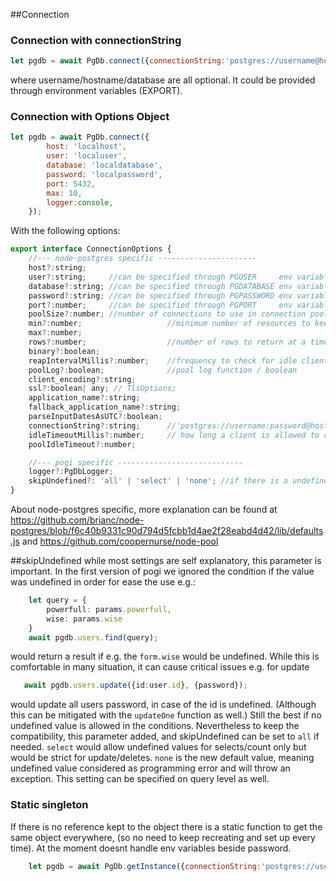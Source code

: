 ##Connection

### Connection with connectionString

``` js
let pgdb = await PgDb.connect({connectionString:'postgres://username@hostname/database', logger:console});
```

where username/hostname/database are all optional. It could be provided through environment variables (EXPORT).

### Connection with Options Object
``` js
let pgdb = await PgDb.connect({
        host: 'localhost',
        user: 'localuser',
        database: 'localdatabase',
        password: 'localpassword', 
        port: 5432, 
        max: 10,
        logger:console,
    });
```

With the following options:
``` js
export interface ConnectionOptions {
    //--- node-postgres specific ----------------------
    host?:string;
    user?:string;     //can be specified through PGUSER     env variable (defaults USER env var)
    database?:string; //can be specified through PGDATABASE env variable (defaults USER env var)
    password?:string; //can be specified through PGPASSWORD env variable
    port?:number;     //can be specified through PGPORT     env variable
    poolSize?:number; //number of connections to use in connection pool. 0 - disable pooling
    min?:number;                   //minimum number of resources to keep in pool at any given time.  
    max?:number;      
    rows?:number;                  //number of rows to return at a time from a prepared statement's portal. 0 will return all rows at once
    binary?:boolean;
    reapIntervalMillis?:number;    //frequency to check for idle clients within the client pool
    poolLog?:boolean;              //pool log function / boolean
    client_encoding?:string;
    ssl?:boolean| any; // TlsOptions;
    application_name?:string;
    fallback_application_name?:string;
    parseInputDatesAsUTC?:boolean; 
    connectionString?:string;      //'postgres://username:password@hostname/database'
    idleTimeoutMillis?:number;     // how long a client is allowed to remain idle before being closed
    poolIdleTimeout?:number;

    //--- pogi specific ----------------------------
    logger?:PgDbLogger;
    skipUndefined?: 'all' | 'select' | 'none'; //if there is a undefined value in the query condition, what should pogi do. Default is 'none', meaning raise an error if a value is undefined.
}
```

About node-postgres specific, more explanation can be found at
https://github.com/brianc/node-postgres/blob/f6c40b9331c90d794d5fcbb1d4ae2f28eabd4d42/lib/defaults.js 
and 
https://github.com/coopernurse/node-pool

##skipUndefined
while most settings are self explanatory, this parameter is important. In the first version of pogi
we ignored the condition if the value was undefined in order for ease the use e.g.:
``` ts
    let query = {
        powerfull: params.powerfull,
        wise: params.wise
    }
    await pgdb.users.find(query);
```
would return a result if e.g. the `form.wise` would be undefined. While this is comfortable
in many situation, it can cause critical issues e.g. for update
``` ts
   await pgdb.users.update({id:user.id}, {password});
```
would update all users password, in case of the id is undefined. (Although this can be mitigated
with the `updateOne` function as well.) Still the best if no undefined value is allowed in the conditions.
Nevertheless to keep the compatibility, this parameter added, and skipUndefined can be set to `all` if needed.
`select` would allow undefined values for selects/count only but would be strict for update/deletes.
`none` is the new default value, meaning undefined value considered as programming error and will throw an exception.
This setting can be specified on query level as well.


### Static singleton
If there is no reference kept to the object there is a static function to get the same object everywhere, 
(so no need to keep recreating and set up every time). At the moment doesnt handle env variables beside password.

``` js
    let pgdb = await PgDb.getInstance({connectionString:'postgres://username@hostname/database', logger:console});
```
